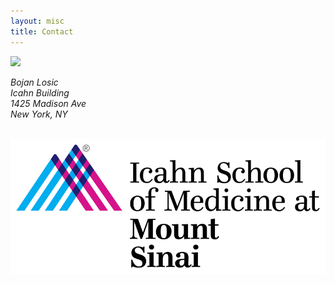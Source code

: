 ```yaml
---
layout: misc
title: Contact
---
```


<a href="http://g.co/maps/ty32r"><img class="pull-right" src="/images/fhcrc-campus.png"/></a>

<address>
	Bojan Losic<br>
	Icahn Building<br>  
	1425 Madison Ave<br>
	New York, NY 
	<p>&nbsp;<br>
	<img class="pull-left" src="/images/mssm-logo.png">  
</address>

